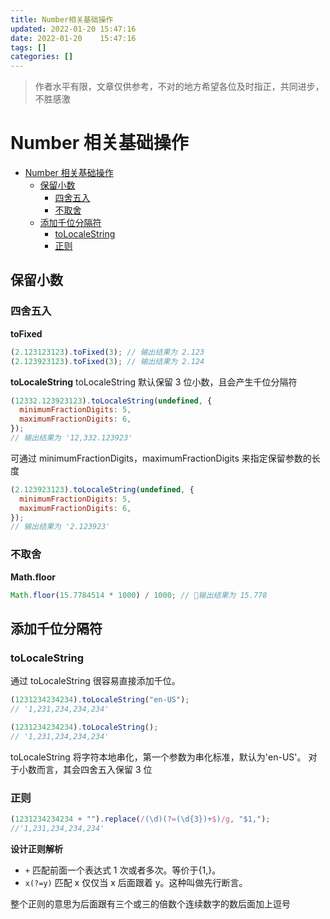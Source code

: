 ```yaml
---
title: Number相关基础操作
updated: 2022-01-20	15:47:16
date: 2022-01-20	15:47:16
tags: []
categories: []
---
```

>作者水平有限，文章仅供参考，不对的地方希望各位及时指正，共同进步，不胜感激
            
            
# Number 相关基础操作

<!-- @import "[TOC]" {cmd="toc" depthFrom=1 depthTo=6 orderedList=false} -->

<!-- code_chunk_output -->

- [Number 相关基础操作](#number-相关基础操作)
  - [保留小数](#保留小数)
    - [四舍五入](#四舍五入)
    - [不取舍](#不取舍)
  - [添加千位分隔符](#添加千位分隔符)
    - [toLocaleString](#tolocalestring)
    - [正则](#正则)

<!-- /code_chunk_output -->

## 保留小数

### 四舍五入

**toFixed**

```js
(2.123123123).toFixed(3); // 输出结果为 2.123
(2.123923123).toFixed(3); // 输出结果为 2.124
```

**toLocaleString**
toLocaleString 默认保留 3 位小数，且会产生千位分隔符

```js
(12332.123923123).toLocaleString(undefined, {
  minimumFractionDigits: 5,
  maximumFractionDigits: 6,
});
// 输出结果为 '12,332.123923'
```

可通过 minimumFractionDigits，maximumFractionDigits 来指定保留参数的长度

```js
(2.123923123).toLocaleString(undefined, {
  minimumFractionDigits: 5,
  maximumFractionDigits: 6,
});
// 输出结果为 '2.123923'
```

### 不取舍

**Math.floor**

```js
Math.floor(15.7784514 * 1000) / 1000; // 输出结果为 15.778
```

## 添加千位分隔符

### toLocaleString

通过 toLocaleString 很容易直接添加千位。

```js
(1231234234234).toLocaleString("en-US");
// '1,231,234,234,234'
```

```js
(1231234234234).toLocaleString();
// '1,231,234,234,234'
```

toLocaleString 将字符本地串化，第一个参数为串化标准，默认为'en-US'。
对于小数而言，其会四舍五入保留 3 位

### 正则
<!--more-->

```js
(1231234234234 + "").replace(/(\d)(?=(\d{3})+$)/g, "$1,");
//'1,231,234,234,234'
```

**设计正则解析**

- `+`
  匹配前面一个表达式 1 次或者多次。等价于{1,}。
- `x(?=y)`
  匹配 x 仅仅当 x 后面跟着 y。这种叫做先行断言。

整个正则的意思为后面跟有三个或三的倍数个连续数字的数后面加上逗号